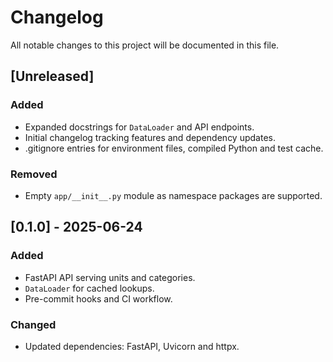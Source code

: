 # Changelog

All notable changes to this project will be documented in this file.

## [Unreleased]
### Added
- Expanded docstrings for `DataLoader` and API endpoints.
- Initial changelog tracking features and dependency updates.
- .gitignore entries for environment files, compiled Python and test cache.

### Removed
- Empty `app/__init__.py` module as namespace packages are supported.

## [0.1.0] - 2025-06-24
### Added
- FastAPI API serving units and categories.
- `DataLoader` for cached lookups.
- Pre-commit hooks and CI workflow.
### Changed
- Updated dependencies: FastAPI, Uvicorn and httpx.
